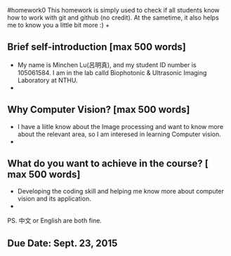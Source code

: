 #homework0
This homework is simply used to check if all students know how to work with git and github (no credit).
At the sametime, it also helps me to know you a little bit more :)
+
## Brief self-introduction [max 500 words]
+ My name is Minchen Lu(呂明真), and my student ID number is 105061584. I am in the lab calld Biophotonic & Ultrasonic Imaging Laboratory   at NTHU.
+ 
## Why Computer Vision? [max 500 words]
+ I have a liitle know about the Image processing and want to know more about the relevant area, so I am interesed in learning Computer    vision.
+ 
## What do you want to achieve in the course? [ max 500 words]
+ Developing the coding skill and helping me know more about computer vision and its application.
+
PS. 中文 or English are both fine.

## Due Date: Sept. 23, 2015
